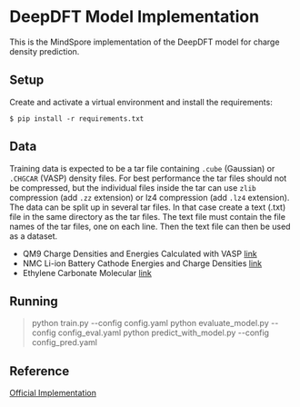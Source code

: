 # DeepDFT Model Implementation

This is the MindSpore implementation of the DeepDFT model for charge density prediction.

## Setup

Create and activate a virtual environment and install the requirements:

	$ pip install -r requirements.txt

## Data

Training data is expected to be a tar file containing `.cube` (Gaussian) or `.CHGCAR` (VASP) density files.
For best performance the tar files should not be compressed, but the individual files inside the tar
can use `zlib` compression (add `.zz` extension) or lz4 compression (add `.lz4` extension).
The data can be split up in several tar files. In that case create a text (.txt) file
in the same directory as the tar files. The text file must contain the file names of the tar files, one on each line.
Then the text file can then be used as a dataset.

* QM9 Charge Densities and Energies Calculated with VASP [link](https://data.dtu.dk/articles/dataset/QM9_Charge_Densities_and_Energies_Calculated_with_VASP/16794500)
* NMC Li-ion Battery Cathode Energies and Charge Densities [link](https://data.dtu.dk/articles/dataset/NMC_Li-ion_Battery_Cathode_Energies_and_Charge_Densities/16837721)
* Ethylene Carbonate Molecular  [link](https://data.dtu.dk/articles/dataset/Ethylene_Carbonate_Molecular_Dynamics/16691825)

## Running

> python train.py --config config.yaml
> python evaluate_model.py --config config_eval.yaml
> python predict_with_model.py --config config_pred.yaml

## Reference

[Official Implementation](https://github.com/peterbjorgensen/DeepDFT/tree/main)